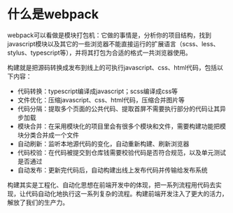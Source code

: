 # 什么是webpack
webpack可以看做是模块打包机：它做的事情是，分析你的项目结构，找到javascript模块以及其它的一些浏览器不能直接运行的扩展语言（scss、less、stylus、typescript等），并将其打包为合适的格式一共浏览器使用。

构建就是把源码转换成发布到线上的可执行javascript、css、html代码，包括以下内容：
* 代码转换：typescript编译成javascript；scss编译成css等
* 文件优化：压缩javascript、css、html代码，压缩合并图片等
* 代码分隔：提取多个页面的公共代码、提取首屏不需要执行部分的代码让其异步加载
* 模块合并：在采用模块化的项目里会有很多个模块和文件，需要构建功能把模块分类合并成一个文件
* 自动刷新：监听本地源代码的变化，自动重新构建、刷新浏览器
* 代码校验：在代码被提交到仓库钱需要校验代码是否符合规范，以及单元测试是否通过
* 自动发布：更新完代码后，自动构建出线上发布代码并传输给发布系统

构建其实是工程化、自动化思想在前端开发中的体现，把一系列流程用代码去实现，让代码自动化地执行这一系列复杂的流程。构建前端开发注入了更大的活力，解放了我们的生产力。